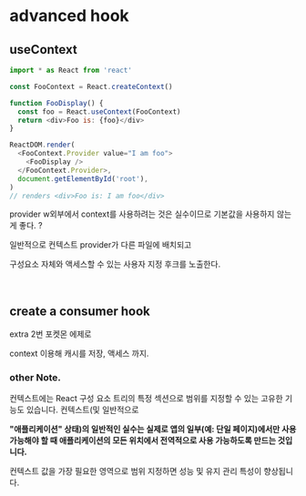 # advanced hook

## useContext

```js
import * as React from 'react'

const FooContext = React.createContext()

function FooDisplay() {
  const foo = React.useContext(FooContext)
  return <div>Foo is: {foo}</div>
}

ReactDOM.render(
  <FooContext.Provider value="I am foo">
    <FooDisplay />
  </FooContext.Provider>,
  document.getElementById('root'),
)
// renders <div>Foo is: I am foo</div>
```

provider w외부에서 context를 사용하려는 것은 실수이므로 기본값을 사용하지 않는게 좋다. ?

일반적으로 컨텍스트 provider가 다른 파일에 배치되고

구성요소 자체와 액세스할 수 있는 사용자 지정 후크를 노출한다.

<br>

## create a consumer hook

extra 2번 포켓몬 에제로 

context 이용해 캐시를 저장, 액세스 까지.

### other Note.

컨텍스트에는 React 구성 요소 트리의 특정 섹션으로 범위를 지정할 수 있는 고유한 기능도 있습니다. 컨텍스트(및 일반적으로 

**"애플리케이션" 상태)의 일반적인 실수는 실제로 앱의 일부(예: 단일 페이지)에서만 사용 가능해야 할 때 애플리케이션의 모든 위치에서 전역적으로 사용 가능하도록 만드는 것입니다.**

컨텍스트 값을 가장 필요한 영역으로 범위 지정하면 성능 및 유지 관리 특성이 향상됩니다.
